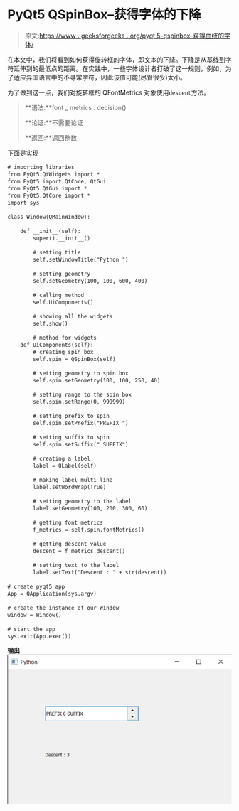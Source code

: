 # PyQt5 QSpinBox–获得字体的下降

> 原文:[https://www . geeksforgeeks . org/pyqt 5-qspinbox-获得血统的字体/](https://www.geeksforgeeks.org/pyqt5-qspinbox-getting-descent-of-the-font/)

在本文中，我们将看到如何获得旋转框的字体，即文本的下降。下降是从基线到字符延伸到的最低点的距离。在实践中，一些字体设计者打破了这一规则，例如，为了适应异国语言中的不寻常字符，因此该值可能(尽管很少)太小。

为了做到这一点，我们对旋转框的 QFontMetrics 对象使用`descent`方法。

> **语法:**font _ metrics . decision()
> 
> **论证:**不需要论证
> 
> **返回:**返回整数

下面是实现

```
# importing libraries
from PyQt5.QtWidgets import * 
from PyQt5 import QtCore, QtGui
from PyQt5.QtGui import * 
from PyQt5.QtCore import * 
import sys

class Window(QMainWindow):

    def __init__(self):
        super().__init__()

        # setting title
        self.setWindowTitle("Python ")

        # setting geometry
        self.setGeometry(100, 100, 600, 400)

        # calling method
        self.UiComponents()

        # showing all the widgets
        self.show()

        # method for widgets
    def UiComponents(self):
        # creating spin box
        self.spin = QSpinBox(self)

        # setting geometry to spin box
        self.spin.setGeometry(100, 100, 250, 40)

        # setting range to the spin box
        self.spin.setRange(0, 999999)

        # setting prefix to spin
        self.spin.setPrefix("PREFIX ")

        # setting suffix to spin
        self.spin.setSuffix(" SUFFIX")

        # creating a label
        label = QLabel(self)

        # making label multi line
        label.setWordWrap(True)

        # setting geometry to the label
        label.setGeometry(100, 200, 300, 60)

        # getting font metrics
        f_metrics = self.spin.fontMetrics()

        # getting descent value
        descent = f_metrics.descent()

        # setting text to the label
        label.setText("Descent : " + str(descent))

# create pyqt5 app
App = QApplication(sys.argv)

# create the instance of our Window
window = Window()

# start the app
sys.exit(App.exec())
```

**输出:**
![](img/fd55f80401195d0180860bc4e3e8e009.png)